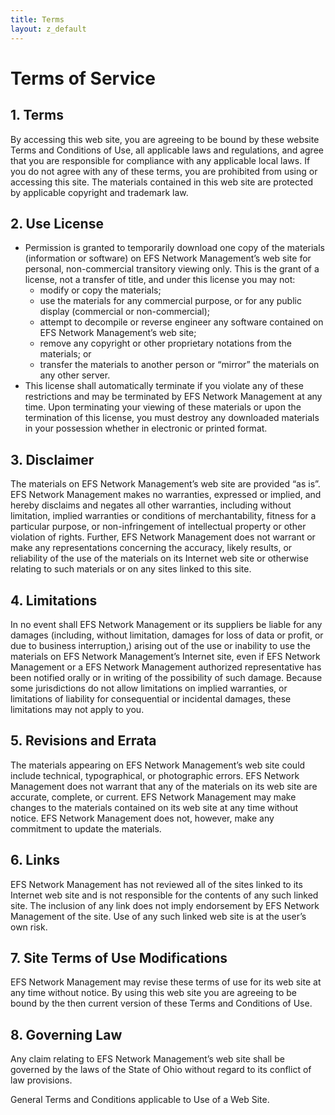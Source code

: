 ```yaml
---
title: Terms
layout: z_default
---
```


# Terms of Service

## 1. Terms

By accessing this web site, you are agreeing to be bound by these website Terms and Conditions of Use, all applicable laws and regulations, and agree that you are responsible for compliance with any applicable local laws. If you do not agree with any of these terms, you are prohibited from using or accessing this site. The materials contained in this web site are protected by applicable copyright and trademark law.

## 2. Use License

- Permission is granted to temporarily download one copy of the materials (information or software) on EFS Network Management’s web site for personal, non-commercial transitory viewing only. This is the grant of a license, not a transfer of title, and under this license you may not:
    - modify or copy the materials;
    - use the materials for any commercial purpose, or for any public display (commercial or non-commercial);
    - attempt to decompile or reverse engineer any software contained on EFS Network Management’s web site;
    - remove any copyright or other proprietary notations from the materials; or
    - transfer the materials to another person or “mirror” the materials on any other server.
- This license shall automatically terminate if you violate any of these restrictions and may be terminated by EFS Network Management at any time. Upon terminating your viewing of these materials or upon the termination of this license, you must destroy any downloaded materials in your possession whether in electronic or printed format.

## 3. Disclaimer


The materials on EFS Network Management’s web site are provided “as is”. EFS Network Management makes no warranties, expressed or implied, and hereby disclaims and negates all other warranties, including without limitation, implied warranties or conditions of merchantability, fitness for a particular purpose, or non-infringement of intellectual property or other violation of rights. Further, EFS Network Management does not warrant or make any representations concerning the accuracy, likely results, or reliability of the use of the materials on its Internet web site or otherwise relating to such materials or on any sites linked to this site.

## 4. Limitations

In no event shall EFS Network Management or its suppliers be liable for any damages (including, without limitation, damages for loss of data or profit, or due to business interruption,) arising out of the use or inability to use the materials on EFS Network Management’s Internet site, even if EFS Network Management or a EFS Network Management authorized representative has been notified orally or in writing of the possibility of such damage. Because some jurisdictions do not allow limitations on implied warranties, or limitations of liability for consequential or incidental damages, these limitations may not apply to you.

## 5. Revisions and Errata

The materials appearing on EFS Network Management’s web site could include technical, typographical, or photographic errors. EFS Network Management does not warrant that any of the materials on its web site are accurate, complete, or current. EFS Network Management may make changes to the materials contained on its web site at any time without notice. EFS Network Management does not, however, make any commitment to update the materials.

## 6. Links

EFS Network Management has not reviewed all of the sites linked to its Internet web site and is not responsible for the contents of any such linked site. The inclusion of any link does not imply endorsement by EFS Network Management of the site. Use of any such linked web site is at the user’s own risk.

## 7. Site Terms of Use Modifications

EFS Network Management may revise these terms of use for its web site at any time without notice. By using this web site you are agreeing to be bound by the then current version of these Terms and Conditions of Use.

## 8. Governing Law

Any claim relating to EFS Network Management’s web site shall be governed by the laws of the State of Ohio without regard to its conflict of law provisions.

General Terms and Conditions applicable to Use of a Web Site.